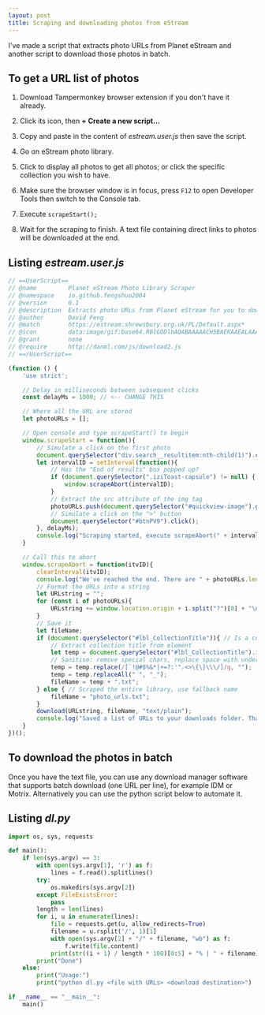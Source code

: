 ```yaml
---
layout: post
title: Scraping and downloading photos from eStream
---
```


I've made a script that extracts photo URLs from Planet eStream and another script to download those photos in batch.

## To get a URL list of photos

1. Download Tampermonkey browser extension if you don't have it already.

2. Click its icon, then **+ Create a new script...**

3. Copy and paste in the content of *estream.user.js* then save the script.

4. Go on eStream photo library.

5. Click to display all photos to get all photos; or click the specific collection you wish to have.

6. Make sure the browser window is in focus, press `F12` to open Developer Tools then switch to the Console tab.

7. Execute `scrapeStart();`

8. Wait for the scraping to finish. A text file containing direct links to photos will be downloaded at the end.

## Listing *estream.user.js*

```javascript
// ==UserScript==
// @name         Planet eStream Photo Library Scraper
// @namespace    io.github.fengshuo2004
// @version      0.1
// @description  Extracts photo URLs from Planet eStream for you to download in batch
// @author       David Feng
// @match        https://estream.shrewsbury.org.uk/PL/Default.aspx*
// @icon         data:image/gif;base64,R0lGODlhAQABAAAAACH5BAEKAAEALAAAAAABAAEAAAICTAEAOw==
// @grant        none
// @require      http://danml.com/js/download2.js
// ==/UserScript==

(function () {
    'use strict';

    // Delay in milliseconds between subsequent clicks
    const delayMs = 1000; // <-- CHANGE THIS

    // Where all the URL are stored
    let photoURLs = [];

    // Open console and type scrapeStart() to begin
    window.scrapeStart = function(){
        // Simulate a click on the first photo
        document.querySelector("div.search__resultitem:nth-child(1)").click();
        let intervalID = setInterval(function(){
            // Has the "End of results" box popped up?
            if (document.querySelector(".iziToast-capsule") != null) {
                window.scrapeAbort(intervalID);
            }
            // Extract the src attribute of the img tag
            photoURLs.push(document.querySelector("#quickview-image").getAttribute("src"));
            // Simulate a click on the ">" button
            document.querySelector("#btnPV9").click();
        }, delayMs);
        console.log("Scraping started, execute scrapeAbort(" + intervalID.toString() + ") to stop manually");
    }

    // Call this to abort
    window.scrapeAbort = function(itvID){
        clearInterval(itvID);
        console.log("We've reached the end. There are " + photoURLs.length + " photos in total.");
        // Format the URLs into a string
        let URLstring = "";
        for (const i of photoURLs){
            URLstring += window.location.origin + i.split("?")[0] + "\n"
        }
        // Save it
        let fileName;
        if (document.querySelector("#lbl_CollectionTitle")){ // Is a collection?
            // Extract collection title from element
            let temp = document.querySelector("#lbl_CollectionTitle").innerText;
            // Sanitise: remove special chars, replace space with underscore
            temp = temp.replace(/[`!@#$%&*|+=?:'".<>\{\}\\\/]/g, "");
            temp = temp.replaceAll(" ", "_");
            fileName = temp + ".txt";
        } else { // Scraped the entire library, use fallback name
            fileName = "photo_urls.txt";
        }
        download(URLstring, fileName, "text/plain");
        console.log("Saved a list of URLs to your downloads folder. Thank you come again!")
    }
})();
```

## To download the photos in batch

Once you have the text file, you can use any download manager software that supports batch download (one URL per line), for example IDM or Motrix. Alternatively you can use the python script below to automate it.

## Listing *dl.py*

```python
import os, sys, requests

def main():
    if len(sys.argv) == 3:
        with open(sys.argv[1], 'r') as f:
            lines = f.read().splitlines() 
        try:
            os.makedirs(sys.argv[2])
        except FileExistsError:
            pass
        length = len(lines)
        for i, u in enumerate(lines):
            file = requests.get(u, allow_redirects=True)
            filename = u.rsplit('/', 1)[1]
            with open(sys.argv[2] + "/" + filename, "wb") as f:
                f.write(file.content)
            print(str((i + 1) / length * 100)[0:5] + "% | " + filename)
        print("Done")
    else:
        print("Usage:")
        print("python dl.py <file with URLs> <download destination>")

if __name__ == "__main__":
    main()
```
